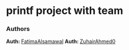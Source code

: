 <h1> printf project with team </h1>

<h3>Authors</h3>
<strong>Auth: </strong><a href="https://github.com/FatimaAlsamawal">FatimaAlsamawal</a>
<strong>Auth: </strong><a href="https://github.com/ZuhairAhmed0">ZuhairAhmed0</a>

